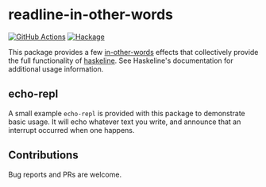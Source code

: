 # readline-in-other-words
[![GitHub Actions](https://github.com/lehmacdj/readline-in-other-words/actions/workflows/ci.yml/badge.svg)](https://github.com/lehmacdj/readline-in-other-words/actions/workflows/ci.yml)
[![Hackage](https://img.shields.io/hackage/v/readline-in-other-words.svg?logo=haskell)](https://hackage.haskell.org/package/readline-in-other-words)

This package provides a few [in-other-words](https://github.com/KingoftheHomeless/in-other-words#readme) effects that collectively provide the full functionality of [haskeline](https://github.com/judah/haskeline#readme). See Haskeline's documentation for additional usage information.

## echo-repl
A small example `echo-repl` is provided with this package to demonstrate basic
usage. It will echo whatever text you write, and announce that an interrupt
occurred when one happens.

## Contributions
Bug reports and PRs are welcome.
